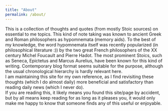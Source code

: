 ```yaml
---
title: "About"
permalink: /about/
---
```


This is a collection of thoughts and quotes (from mostly Stoic sources) on essential to me topics. This kind of note taking was known to ancient Greek and Roman philosophers as hypomnemata (memory aids). To the best of my knowledge, the word hypomnemata itself was recently popularized (in philosophical literature :)) by the two great French philosophers of the XX century Michel Foucault and Pierre Hadot. The most prominent Stoics, such as Seneca, Epictetus and Marcus Aurelius, have been known for this kind of writing. Contemporary blog format seems suitable for the purpose, although the usual chronological hierarchy is hardly relevant here.<br>
I am maintaining this site for my own reference, as I find revisiting these thoughts (which I do almost daily) more beneficial and satisfactory than reading daily news (which I never do).<br>
If you are reading this, it likely means you found this site/page by accident, but by all means keep reading for as long as it pleases you, it would only make me happy to know that someone finds any of this useful or enjoyable.